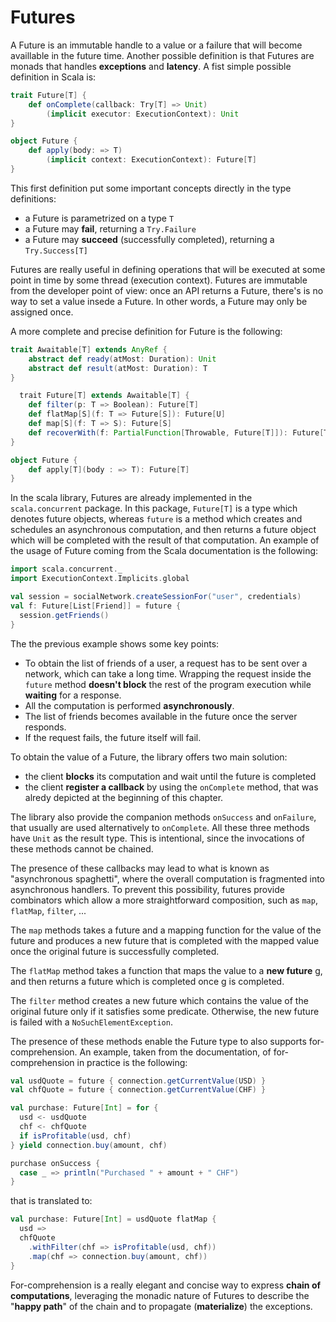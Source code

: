 # Futures

A Future is an immutable handle to a value or a failure that will become availlable in the future time. Another possible definition is that Futures are monads that handles **exceptions** and **latency**. A fist simple possible definition in Scala is:

```scala
trait Future[T] {
    def onComplete(callback: Try[T] => Unit)
        (implicit executor: ExecutionContext): Unit
}

object Future {
    def apply(body: => T)
        (implicit context: ExecutionContext): Future[T]
}
```

This first definition put some important concepts directly in the type definitions:
- a Future is parametrized on a type `T`
- a Future may **fail**, returning a `Try.Failure`
- a Future may **succeed** (successfully completed), returning a `Try.Success[T]`

Futures are really useful in defining operations that will be executed at some point in time by some thread (execution context). Futures are immutable from the developer point of view: once an API returns a Future, there's is no way to set a value insede a Future. In other words, a Future may only be assigned once.

A more complete and precise definition for Future is the following:

```scala
trait Awaitable[T] extends AnyRef {
    abstract def ready(atMost: Duration): Unit
    abstract def result(atMost: Duration): T
}

￼￼trait Future[T] extends Awaitable[T] {
    def filter(p: T => Boolean): Future[T]
    def flatMap[S](f: T => Future[S]): Future[U]
    def map[S](f: T => S): Future[S]
    def recoverWith(f: PartialFunction[Throwable, Future[T]]): Future[T]
}

object Future {
    def apply[T](body : => T): Future[T]
}
```

In the scala library, Futures are already implemented in the `scala.concurrent` package.
In this package, `Future[T]` is a type which denotes future objects, whereas `future` is a method which creates and schedules an asynchronous computation, and then returns a future object which will be completed with the result of that computation. An example of the usage of Future coming from the Scala documentation is the following:

```scala
import scala.concurrent._
import ExecutionContext.Implicits.global

val session = socialNetwork.createSessionFor("user", credentials)
val f: Future[List[Friend]] = future {
  session.getFriends()
}
```

The the previous example shows some key points:
-  To obtain the list of friends of a user, a request has to be sent over a network, which can take a long time. Wrapping the request inside the `future` method **doesn't block** the rest of the program execution while **waiting** for a response.
- All the computation is performed **asynchronously**.
- The list of friends becomes available in the future once the server responds.
- If the request fails, the future itself will fail.

To obtain the value of a Future, the library offers two main solution:
- the client **blocks** its computation and wait until the future is completed
- the client **register a callback** by using the `onComplete` method, that was alredy depicted at the beginning of this chapter.

The library also provide the companion methods `onSuccess` and `onFailure`, that usually are used alternatively to `onComplete`. All these three methods have `Unit` as the result type. This is intentional, since the invocations of these methods cannot be chained.

The presence of these callbacks may lead to what is known as "asynchronous spaghetti", where the overall computation is fragmented into asynchronous handlers. To prevent this possibility, futures provide combinators which allow a more straightforward composition, such as `map`, `flatMap`, `filter`, ...

The `map` methods takes a future and a mapping function for the value of the future and produces a new future that is completed with the mapped value once the original future is successfully completed.

The `flatMap` method takes a function that maps the value to a **new future** g, and then returns a future which is completed once g is completed.

The `filter` method creates a new future which contains the value of the original future only if it satisfies some predicate. Otherwise, the new future is failed with a `NoSuchElementException`.

The presence of these methods enable the Future type to also supports for-comprehension. An example, taken from the documentation, of for-comprehension in practice is the following:

```scala
val usdQuote = future { connection.getCurrentValue(USD) }
val chfQuote = future { connection.getCurrentValue(CHF) }

val purchase: Future[Int] = for {
  usd <- usdQuote
  chf <- chfQuote
  if isProfitable(usd, chf)
} yield connection.buy(amount, chf)

purchase onSuccess {
  case _ => println("Purchased " + amount + " CHF")
}
```

that is translated to:

```scala
val purchase: Future[Int] = usdQuote flatMap {
  usd =>
  chfQuote
    .withFilter(chf => isProfitable(usd, chf))
    .map(chf => connection.buy(amount, chf))
}
```

For-comprehension is a really elegant and concise way to express **chain of computations**, leveraging the monadic nature of Futures to describe the "**happy path**" of the chain and to propagate (**materialize**) the exceptions.

